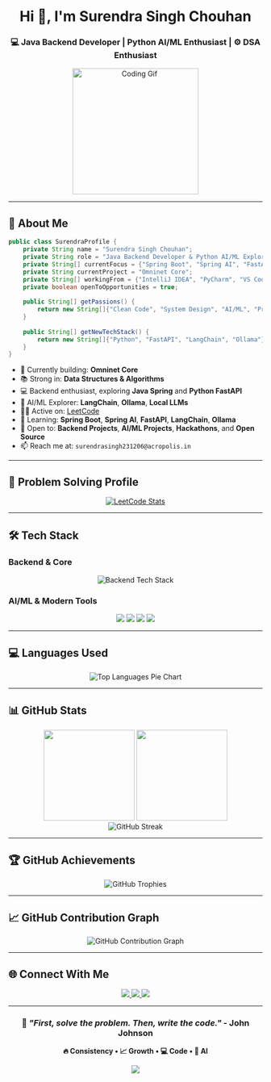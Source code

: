 <h1 align="center">Hi 👋, I'm Surendra Singh Chouhan</h1>
<h3 align="center">💻 Java Backend Developer |  Python AI/ML Enthusiast | ⚙️ DSA Enthusiast </h3>
<p align="center">
  <img src="https://media.giphy.com/media/qgQUggAC3Pfv687qPC/giphy.gif" width="250" alt="Coding Gif"/>
</p>

---

## 🚀 About Me

```java
public class SurendraProfile {
    private String name = "Surendra Singh Chouhan";
    private String role = "Java Backend Developer & Python AI/ML Explorer";
    private String[] currentFocus = {"Spring Boot", "Spring AI", "FastAPI", "LangChain", "DSA"};
    private String currentProject = "Omninet Core";
    private String[] workingFrom = {"IntelliJ IDEA", "PyCharm", "VS Code"};
    private boolean openToOpportunities = true;
    
    public String[] getPassions() {
        return new String[]{"Clean Code", "System Design", "AI/ML", "Problem Solving"};
    }
    
    public String[] getNewTechStack() {
        return new String[]{"Python", "FastAPI", "LangChain", "Ollama"};
    }
}
```

- 🔭 Currently building: **Omninet Core**
- 📚 Strong in: **Data Structures & Algorithms**
- 💻 Backend enthusiast, exploring **Java Spring** and **Python FastAPI**
- 🤖 AI/ML Explorer: **LangChain**, **Ollama**, **Local LLMs**
- 👨‍💻 Active on: [LeetCode](https://leetcode.com/u/Surendra_Singh_Chouhan/)
- 🌱 Learning: **Spring Boot**, **Spring AI**, **FastAPI**, **LangChain**, **Ollama**
- 🤝 Open to: **Backend Projects**, **AI/ML Projects**, **Hackathons**, and **Open Source**
- 📫 Reach me at: `surendrasingh231206@acropolis.in`

---

## 🧠 Problem Solving Profile

<div align="center">
  
  [![LeetCode Stats](https://leetcard.jacoblin.cool/Surendra_Singh_Chouhan?theme=dark)](https://leetcode.com/u/Surendra_Singh_Chouhan/)
  
</div>

---

## 🛠️ Tech Stack 

### Backend & Core
<p align="center">
  <img src="https://skillicons.dev/icons?i=java,spring,hibernate,python,fastapi,c,cpp,maven,mysql,git,github,idea,vscode" alt="Backend Tech Stack"/>
</p>

### AI/ML & Modern Tools
<p align="center">
  <img src="https://img.shields.io/badge/LangChain-000000?style=for-the-badge&logo=chainlink&logoColor=white" />
  <img src="https://img.shields.io/badge/Ollama-000000?style=for-the-badge&logo=llama&logoColor=white" />
  <img src="https://img.shields.io/badge/FastAPI-009688?style=for-the-badge&logo=fastapi&logoColor=white" />
  <img src="https://img.shields.io/badge/Python-3776AB?style=for-the-badge&logo=python&logoColor=white" />
</p>

---

## 💻 Languages Used

<div align="center">
  <img src="https://github-readme-stats.vercel.app/api/top-langs/?username=Surendra1341&layout=pie&theme=radical&langs_count=8&hide_border=true&title_color=ff6b6b&text_color=ffffff&cache_seconds=1800&hide=Jupyter%20Notebook" alt="Top Languages Pie Chart" />
</div>

---

## 📊 GitHub Stats

<div align="center">
  <img height="180em" src="https://github-readme-stats.vercel.app/api?username=Surendra1341&show_icons=true&theme=radical&include_all_commits=true&count_private=true"/>
  <img height="180em" src="https://github-readme-stats.vercel.app/api/top-langs/?username=Surendra1341&layout=compact&theme=radical"/>
</div>

<div align="center">
  <img src="https://github-readme-streak-stats.herokuapp.com?user=Surendra1341&theme=radical&hide_border=true" alt="GitHub Streak" />
</div>

---

## 🏆 GitHub Achievements

<div align="center">
  <img src="https://github-profile-trophy.vercel.app/?username=Surendra1341&theme=radical&no-frame=true&row=1&column=6" alt="GitHub Trophies"/>
</div>

---

## 📈 GitHub Contribution Graph

<div align="center">
  <img src="https://github-readme-activity-graph.vercel.app/graph?username=Surendra1341&theme=redical&area=true&hide_border=true&custom_title=My%20Contribution%20Graph&line=ff6b6b&point=ff6b6b&area_color=ff6b6b" alt="GitHub Contribution Graph" />
</div>

---

## 🌐 Connect With Me

<p align="center">
  <a href="https://www.linkedin.com/in/surendra-singh-4480a3368/">
    <img src="https://img.shields.io/badge/LinkedIn-%230077B5?style=for-the-badge&logo=linkedin&logoColor=white" />
  </a>
  <a href="https://leetcode.com/u/Surendra_Singh_Chouhan/">
    <img src="https://img.shields.io/badge/LeetCode-%23FFA116?style=for-the-badge&logo=leetcode&logoColor=black" />
  </a>
  <a href="mailto:surendrasingh231206@acropolis.in">
    <img src="https://img.shields.io/badge/Email-D14836?style=for-the-badge&logo=gmail&logoColor=white" />
  </a>
</p>

---

<div align="center">
  
  ### 💭 *"First, solve the problem. Then, write the code."* - John Johnson
  
  **🔥 Consistency • 📈 Growth • 💻 Code • 🤖 AI**
  
  <img src="https://capsule-render.vercel.app/api?type=waving&color=gradient&height=100&section=footer&text=Happy%20Coding!&fontSize=30&fontColor=fff&animation=twinkling"/>
  
</div>
